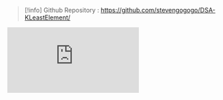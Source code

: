 > [!info]
> Github Repository : https://github.com/stevengogogo/DSA-KLeastElement/


![](https://raw.githubusercontent.com/stevengogogo/DSA-KLeastElement/main/README.md?token=AG5KP2RSG4WXFIDTW5IMPITAP2HSQ ':include')